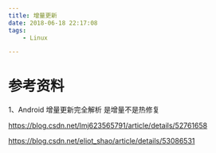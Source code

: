 ```yaml
---
title: 增量更新
date: 2018-06-18 22:17:08
tags:
	- Linux

---
```












# 参考资料

1、Android 增量更新完全解析 是增量不是热修复

https://blog.csdn.net/lmj623565791/article/details/52761658





https://blog.csdn.net/eliot_shao/article/details/53086531